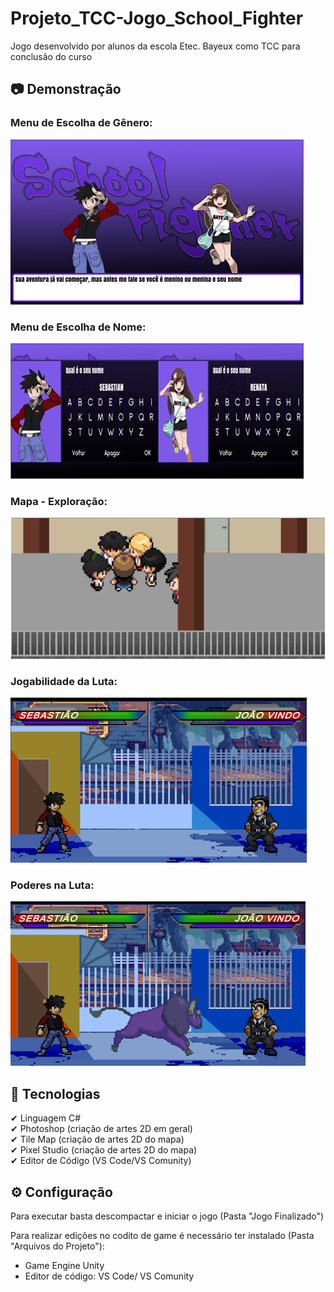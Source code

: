 # Projeto_TCC-Jogo_School_Fighter
 Jogo desenvolvido por alunos da escola Etec. Bayeux como TCC para conclusão do curso 


<h2>📷 Demonstração</h2>
<h3>Menu de Escolha de Gênero:</h3>
<img src="Project Images/menu_genero.png" alt="Menu de Gênero">
<br>
<h3>Menu de Escolha de Nome:</h3>
<img src="Project Images/menu_nome.png" alt="Menu Escolha de Nome">
<br>
<h3>Mapa - Exploração:</h3>
<img src="Project Images/mapa_exploração.png" alt="Mapa Exploração">
<br>
<h3>Jogabilidade da Luta:</h3>
<img src="Project Images/luta_estilo.png" alt="Jogabilidade da Luta">
<br>
<h3>Poderes na Luta:</h3>
<img src="Project Images/luta_poder.png" alt="Poderes na Luta">

<br>

<h2>🚀 Tecnologias</h2>
✔ Linguagem C#
<br>
✔ Photoshop (criação de artes 2D em geral)
<br>
✔ Tile Map (criação de artes 2D do mapa)
<br>
✔ Pixel Studio (criação de artes 2D do mapa)
<br>
✔ Editor de Código (VS Code/VS Comunity)

<br>

<h2>⚙ Configuração</h2>
<p>Para executar basta descompactar e iniciar o jogo (Pasta "Jogo Finalizado")
</p>
<p>Para realizar edições no codito de game é necessário ter instalado (Pasta "Arquivos do Projeto"):
</p>
<ul>
    <li>Game Engine Unity</li>
    <li>Editor de código: VS Code/ VS Comunity</li>
<ul>

